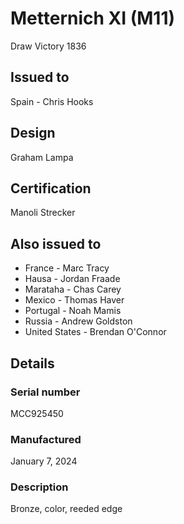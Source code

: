 # Metternich XI (M11)

Draw Victory 1836

## Issued to

Spain - Chris Hooks

## Design

Graham Lampa

## Certification

Manoli Strecker

## Also issued to

* France - Marc Tracy
* Hausa - Jordan Fraade
* Marataha - Chas Carey
* Mexico - Thomas Haver
* Portugal - Noah Mamis
* Russia - Andrew Goldston
* United States - Brendan O'Connor

## Details

### Serial number

MCC925450

### Manufactured
January 7, 2024

### Description

Bronze, color, reeded edge
